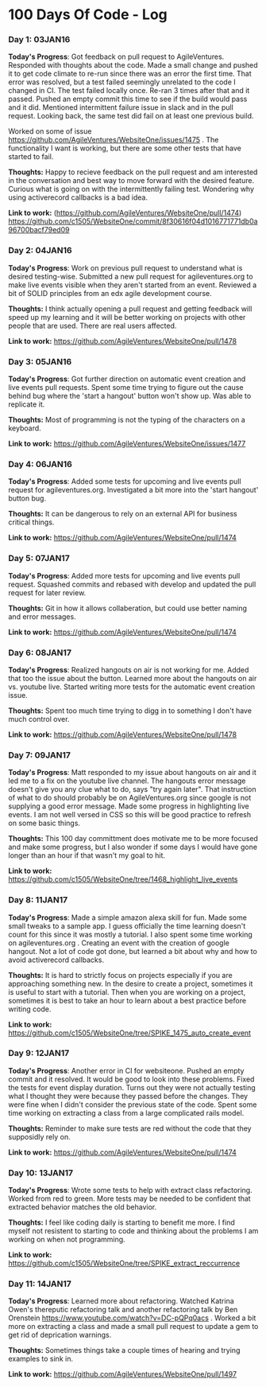 # 100 Days Of Code - Log

### Day 1: 03JAN16

**Today's Progress**: Got feedback on pull request to AgileVentures.  Responded with thoughts about the code.  Made a small change and pushed it to get code climate to re-run since there was an error the first time.  That error was resolved, but a test failed seemingly unrelated to the code I changed in CI.  The test failed locally once.  Re-ran 3 times after that and it passed.  Pushed an empty commit this time to see if the build would pass and it did.  Mentioned intermittent failure issue in slack and in the pull request.  Looking back, the same test did fail on at least one previous build.

Worked on some of issue https://github.com/AgileVentures/WebsiteOne/issues/1475 .  The functionality I want is working, but there are some other tests that have started to fail. 

**Thoughts:** Happy to recieve feedback on the pull request and am interested in the conversation and best way to move forward with the desired feature.  Curious what is going on with the intermittently failing test.  Wondering why using activerecord callbacks is a bad idea.

**Link to work:** (https://github.com/AgileVentures/WebsiteOne/pull/1474) https://github.com/c1505/WebsiteOne/commit/8f30616f04d1016771771db0a96700bacf79ed09

### Day 2: 04JAN16
**Today's Progress**: Work on previous pull request to understand what is desired testing-wise.  Submitted a new pull request for agileventures.org to make live events visible when they aren't started from an event.  Reviewed a bit of SOLID principles from an edx agile development course.  

**Thoughts:** I think actually opening a pull request and getting feedback will speed up my learning and it will be better working on projects with other people that are used.  There are real users affected.  

**Link to work:** https://github.com/AgileVentures/WebsiteOne/pull/1478 

### Day 3: 05JAN16
**Today's Progress**: Got further direction on automatic event creation and live events pull requests.  Spent some time trying to figure out the cause behind bug where the 'start a hangout' button won't show up.  Was able to replicate it.

**Thoughts:** Most of programming is not the typing of the characters on a keyboard.  

**Link to work:** https://github.com/AgileVentures/WebsiteOne/issues/1477

### Day 4: 06JAN16
**Today's Progress**: Added some tests for upcoming and live events pull request for agileventures.org.  Investigated a bit more into the 'start hangout' button bug.  

**Thoughts:** It can be dangerous to rely on an external API for business critical things.

**Link to work:** https://github.com/AgileVentures/WebsiteOne/pull/1474

### Day 5: 07JAN17
**Today's Progress**: Added more tests for upcoming and live events pull request.  Squashed commits and rebased with develop and updated the pull request for later review.  

**Thoughts:** Git in how it allows collaberation, but could use better naming and error messages.

**Link to work:** https://github.com/AgileVentures/WebsiteOne/pull/1474

### Day 6: 08JAN17
**Today's Progress**: Realized hangouts on air is not working for me.  Added that too the issue about the button.  Learned more about the hangouts on air vs. youtube live.  Started writing more tests for the automatic event creation issue.

**Thoughts:** Spent too much time trying to digg in to something I don't have much control over.

**Link to work:** https://github.com/AgileVentures/WebsiteOne/pull/1478
### Day 7: 09JAN17
**Today's Progress**: Matt responded to my issue about hangouts on air and it led me to a fix on the youtube live channel.  The hangouts error message doesn't give you any clue what to do, says "try again later".  That instruction of what to do should probably be on AgileVentures.org since google is not supplying a good error message.  Made some progress in highlighting live events.  I am not well versed in CSS so this will be good practice to refresh on some basic things.    

**Thoughts:** This 100 day committment does motivate me to be more focused and make some progress, but I also wonder if some days I would have gone longer than an hour if that wasn't my goal to hit.  

**Link to work:** https://github.com/c1505/WebsiteOne/tree/1468_highlight_live_events

### Day 8: 11JAN17
**Today's Progress**: Made a simple amazon alexa skill for fun.  Made some small tweaks to a sample app.  I guess officially the time learning doesn't count for this since it was mostly a tutorial.  I also spent some time working on agileventures.org .  Creating an event with the creation of google hangout.  Not a lot of code got done, but learned a bit about why and how to avoid activerecord callbacks.  

**Thoughts:** It is hard to strictly focus on projects especially if you are approaching something new.  In the desire to create a project, sometimes it is useful to start with a tutorial.  Then when you are working on a project, sometimes it is best to take an hour to learn about a best practice before writing code. 

**Link to work:** https://github.com/c1505/WebsiteOne/tree/SPIKE_1475_auto_create_event


### Day 9: 12JAN17

**Today's Progress**: Another error in CI for websiteone.  Pushed an empty commit and it resolved.  It would be good to look into these problems.  Fixed the tests for event display duration.  Turns out they were not actually testing what I thought they were because they passed before the changes.  They were fine when I didn't consider the previous state of the code.  Spent some time working on extracting a class from a large complicated rails model.    

**Thoughts:** Reminder to make sure tests are red without the code that they supposidly rely on. 

**Link to work:** https://github.com/AgileVentures/WebsiteOne/pull/1474

### Day 10: 13JAN17

**Today's Progress**: Wrote some tests to help with extract class refactoring.  Worked from red to green.  More tests may be needed to be confident that extracted behavior matches the old behavior.   

**Thoughts:** I feel like coding daily is starting to benefit me more.  I find myself not resistent to starting to code and thinking about the problems I am working on when not programming.  

**Link to work:** https://github.com/c1505/WebsiteOne/tree/SPIKE_extract_reccurrence

### Day 11: 14JAN17

**Today's Progress**: Learned more about refactoring.  Watched Katrina Owen's thereputic refactoring talk and another refactoring talk by Ben Orenstein https://www.youtube.com/watch?v=DC-pQPq0acs .  Worked a bit more on extracting a class and made a small pull request to update a gem to get rid of deprication warnings.

**Thoughts:** Sometimes things take a couple times of hearing and trying examples to sink in.  

**Link to work:** https://github.com/AgileVentures/WebsiteOne/pull/1497   


